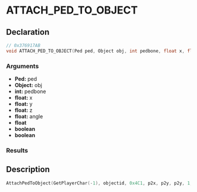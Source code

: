# ATTACH_PED_TO_OBJECT

## Declaration
```cpp
// 0x376917AB
void ATTACH_PED_TO_OBJECT(Ped ped, Object obj, int pedbone, float x, float y, float z, float angle, float, boolean, boolean);
```

### Arguments
- **Ped:** ped
- **Object:** obj
- **int:** pedbone
- **float:** x
- **float:** y
- **float:** z
- **float:** angle
- **float**
- **boolean**
- **boolean**

### Results

## Description
```cpp
AttachPedToObject(GetPlayerChar(-1), objectid, 0x4C1, p2x, p2y, p2y, 1, 1, 1, 1)
```
